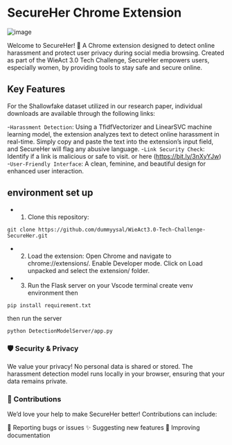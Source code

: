 # SecureHer Chrome Extension
   ![image](https://github.com/dummyysal/WieAct3.0-Tech-Challenge-SecureHer/SecureHerExtension/images/logo.jpg)

Welcome to SecureHer! 🚀
A Chrome extension designed to detect online harassment and protect user privacy during social media browsing. Created as part of the WieAct 3.0 Tech Challenge, SecureHer empowers users, especially women, by providing tools to stay safe and secure online.



## Key Features


For the Shallowfake dataset utilized in our research paper, individual downloads are available through the following links:

-`Harassment Detection`: Using a TfidfVectorizer and LinearSVC machine learning model, the extension analyzes text to detect online harassment in real-time. Simply copy and paste the text into the extension’s input field, and SecureHer will flag any abusive language.
-`Link Security Check`: Identify if a link is malicious or safe to visit.
                   or here (https://bit.ly/3nXyYJw)
-`User-Friendly Interface`: A clean, feminine, and beautiful design for enhanced user interaction.






##  environment set up
 - 1. Clone this repository:

```
git clone https://github.com/dummyysal/WieAct3.0-Tech-Challenge-SecureHer.git

```
- 2. Load the extension:
Open Chrome and navigate to chrome://extensions/.
Enable Developer mode.
Click on Load unpacked and select the extension/ folder.

- 3. Run the Flask server
on your Vscode terminal create venv environment then
```
pip install requirement.txt

```
then run the server

```
python DetectionModelServer/app.py

```
### 🛡️ Security & Privacy
We value your privacy! No personal data is shared or stored. The harassment detection model runs locally in your browser, ensuring that your data remains private.


### 🤝 Contributions
We’d love your help to make SecureHer better! Contributions can include:

🔧 Reporting bugs or issues
✨ Suggesting new features
📝 Improving documentation
